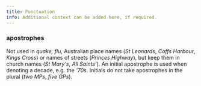 ```yaml
---
title: Punctuation
info: Additional context can be added here, if required.
---
```


### apostrophes

Not used in _quake,_ _flu_, Australian place names (_St Leonards_, _Coffs Harbour_, _Kings Cross_) or names of streets (_Princes Highway_), but keep them in church names (_St Mary's_, _All Saints'_). An initial apostrophe is used when denoting a decade, e.g. the _'70s_. Initials do not take apostrophes in the plural (_two MPs_, _five GPs_).